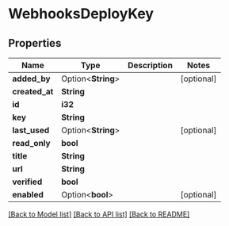 # WebhooksDeployKey

## Properties

Name | Type | Description | Notes
------------ | ------------- | ------------- | -------------
**added_by** | Option<**String**> |  | [optional]
**created_at** | **String** |  | 
**id** | **i32** |  | 
**key** | **String** |  | 
**last_used** | Option<**String**> |  | [optional]
**read_only** | **bool** |  | 
**title** | **String** |  | 
**url** | **String** |  | 
**verified** | **bool** |  | 
**enabled** | Option<**bool**> |  | [optional]

[[Back to Model list]](../README.md#documentation-for-models) [[Back to API list]](../README.md#documentation-for-api-endpoints) [[Back to README]](../README.md)


